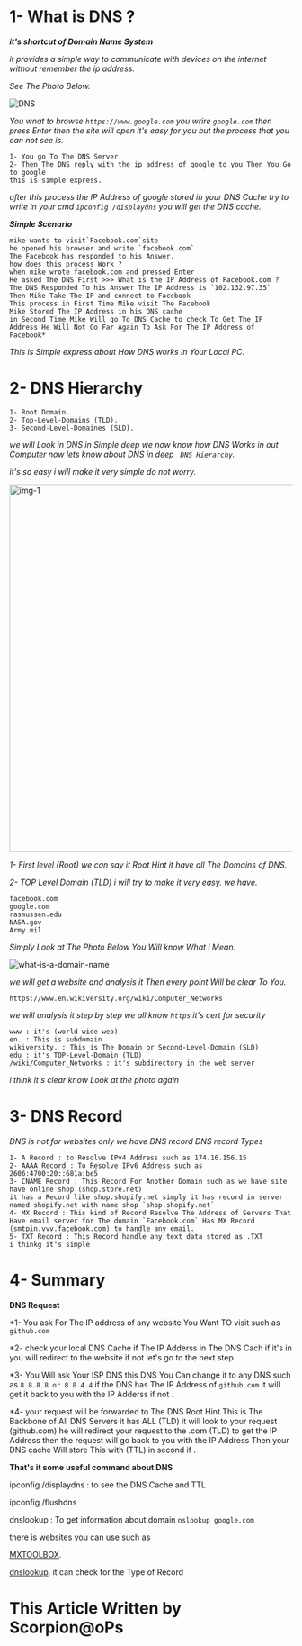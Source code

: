 # 1- What is DNS ?
***it's shortcut of Domain Name System***

*it provides a simple way to communicate with devices on the internet without remember the ip address.*

*See The Photo Below.*

![DNS](https://user-images.githubusercontent.com/84593266/138587993-5d4f1790-398d-43a7-a17f-7bc70b362cf3.png)

*You wnat to browse `https://www.google.com` you wrire `google.com` then press Enter then the site will open it's easy for you but the
process that you can not see is.*
```
1- You go To The DNS Server.
2- Then The DNS reply with the ip address of google to you Then You Go to google
this is simple express.
```

*after this process the IP Address of google stored in your DNS Cache try to write in your cmd `ipconfig /displaydns` you will get the DNS cache.*

***Simple Scenario***

```
mike wants to visit`Facebook.com`site 
he opened his browser and write `facebook.com`
The Facebook has responded to his Answer.
how does this process Work ?
when mike wrote facebook.com and pressed Enter
He asked The DNS First >>> What is the IP Address of Facebook.com ?
The DNS Responded To his Answer The IP Address is `102.132.97.35` 
Then Mike Take The IP and connect to Facebook
This process in First Time Mike visit The Facebook
Mike Stored The IP Address in his DNS cache 
in Second Time Mike Will go To DNS Cache to check To Get The IP Address He Will Not Go Far Again To Ask For The IP Address of Facebook*
```

*This is Simple express about How DNS works in Your Local PC.*

# 2- DNS Hierarchy 

```
1- Root Domain.
2- Top-Level-Domains (TLD).
3- Second-Level-Domaines (SLD).
```
*we will Look in DNS in Simple deep we now know how DNS Works in out Computer now lets know about DNS in deep ` DNS Hierarchy`.*

*it's so easy i will make it very simple do not worry.*

<img width="653" alt="img-1" src="https://user-images.githubusercontent.com/84593266/138589849-c1c134f6-ede0-4621-b2fb-b1a44e78a708.png">

*1- First level (Root) we can say it Root Hint it have all The Domains of DNS.*

*2- TOP Level Domain (TLD) i will try to make it very easy. we have.*

```
facebook.com
google.com
rasmussen.edu
NASA.gov
Army.mil
```

*Simply Look at The Photo Below You Will know What i Mean.*


![what-is-a-domain-name](https://user-images.githubusercontent.com/84593266/138590066-5116688d-d0af-4b6b-a383-de10c5c99d4c.png)

*we will get a website and analysis it Then every point Will be clear To You.*

`https://www.en.wikiversity.org/wiki/Computer_Networks`

*we will analysis it step by step we all know `https` it's cert for security*
```
www : it's (world wide web)
en. : This is subdomain 
wikiversity. : This is The Domain or Second-Level-Domain (SLD) 
edu : it's TOP-Level-Domain (TLD)
/wiki/Computer_Networks : it's subdirectory in the web server 
```
*i think it's clear know Look at the photo again*

# 3- DNS Record

*DNS is not for websites only we have DNS record DNS record Types*
```
1- A Record : to Resolve IPv4 Address such as 174.16.156.15
2- AAAA Record : To Resolve IPv6 Address such as 2606:4700:20::681a:be5 
3- CNAME Record : This Record For Another Domain such as we have site have online shop (shop.store.net)
it has a Record like shop.shopify.net simply it has record in server named shopify.net with name shop `shop.shopify.net`
4- MX Record : This kind of Record Resolve The Address of Servers That Have email server for The domain `Facebook.com` Has MX Record (smtpin.vvv.facebook.com) to handle any email.
5- TXT Record : This Record handle any text data stored as .TXT 
i thinkg it's simple
```
# 4- Summary

**DNS Request**

*1- You ask For The IP address of any website You Want TO visit such as `github.com`

*2- check your local DNS Cache if The IP Adderss in The DNS Cach if it's in you will redirect to the website if not let's go to the next step 

*3- You Will ask Your ISP DNS this DNS You Can change it to any DNS such as `8.8.8.8 or 8.8.4.4` if the DNS has The IP Address of `github.com` it will get it back to you with the IP Adderss if not . 

*4- your request will be forwarded to The DNS Root Hint This is The Backbone of All DNS Servers it has ALL (TLD) it will look to your request 
(github.com) he will redirect your request to the .com (TLD) to get the IP Address then the request will go back to you with the IP Address Then your DNS cache Will store This with (TTL) in second if .

**That's it some useful command about DNS** 

ipconfig /displaydns : to see the DNS Cache and TTL

ipconfig /flushdns

dnslookup : To get information about domain `nslookup google.com`

there is websites you can use such as 

[MXTOOLBOX](https://mxtoolbox.com/).

[dnslookup](https://dnslookup.online/). it can check for the Type of Record

 # This Article Written by Scorpion@oPs




